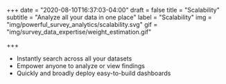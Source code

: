 +++
date = "2020-08-10T16:37:03-04:00"
draft = false
title = "Scalability"
subtitle = "Analyze all your data in one place"
label = "Scalability"
img = "img/powerful_survey_analytics/scalability.svg"
gif = "img/survey_data_expertise/weight_estimation.gif"

+++

* Instantly search across all your datasets
* Empower anyone to analyze or view findings
* Quickly and broadly deploy easy-to-build dashboards
